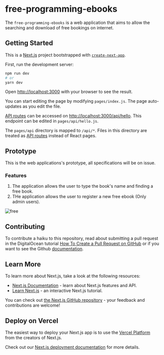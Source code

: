 # free-programming-ebooks

The `free-programming-ebooks` is a web application that aims to allow the searching and download of free bookings on internet.

## Getting Started

This is a [Next.js](https://nextjs.org/) project bootstrapped with [`create-next-app`](https://github.com/vercel/next.js/tree/canary/packages/create-next-app).


First, run the development server:

```bash
npm run dev
# or
yarn dev
```

Open [http://localhost:3000](http://localhost:3000) with your browser to see the result.

You can start editing the page by modifying `pages/index.js`. The page auto-updates as you edit the file.

[API routes](https://nextjs.org/docs/api-routes/introduction) can be accessed on [http://localhost:3000/api/hello](http://localhost:3000/api/hello). This endpoint can be edited in `pages/api/hello.js`.

The `pages/api` directory is mapped to `/api/*`. Files in this directory are treated as [API routes](https://nextjs.org/docs/api-routes/introduction) instead of React pages.

## Prototype

This is the web applications's prototype, all specifications will be on issue.

### Features

1. The application allows the user to type the book's name and finding a free book.
2. THe application allows the user to register a new free ebook (Only admin users).


![free](https://user-images.githubusercontent.com/56329339/194348287-1be3b3b7-8d32-40ea-a4c9-06969127191d.png)


## Contributing

To contribute a haiku to this repository, read about submitting a pull request in the DigitalOcean tutorial [How To Create a Pull Request on GitHub](https://www.digitalocean.com/community/tutorials/how-to-create-a-pull-request-on-github) or if you want to see the Github [documentation](https://docs.github.com/en/pull-requests/collaborating-with-pull-requests/proposing-changes-to-your-work-with-pull-requests/creating-a-pull-request).

## Learn More

To learn more about Next.js, take a look at the following resources:

- [Next.js Documentation](https://nextjs.org/docs) - learn about Next.js features and API.
- [Learn Next.js](https://nextjs.org/learn) - an interactive Next.js tutorial.

You can check out [the Next.js GitHub repository](https://github.com/vercel/next.js/) - your feedback and contributions are welcome!

## Deploy on Vercel

The easiest way to deploy your Next.js app is to use the [Vercel Platform](https://vercel.com/new?utm_medium=default-template&filter=next.js&utm_source=create-next-app&utm_campaign=create-next-app-readme) from the creators of Next.js.

Check out our [Next.js deployment documentation](https://nextjs.org/docs/deployment) for more details.
